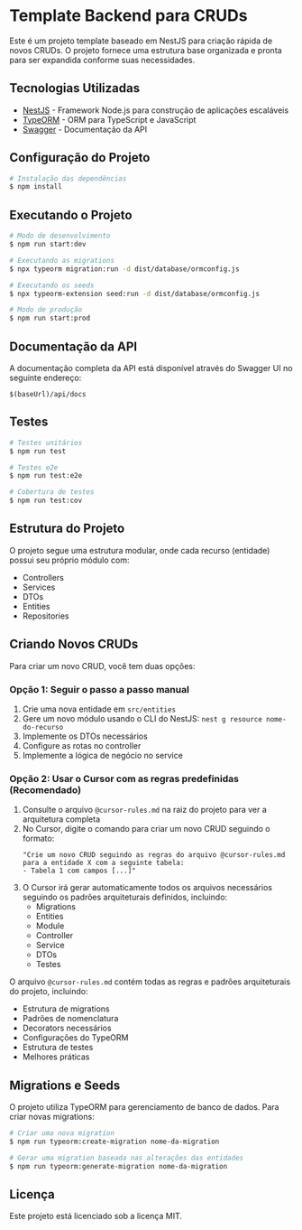 # Template Backend para CRUDs

Este é um projeto template baseado em NestJS para criação rápida de novos CRUDs. O projeto fornece uma estrutura base organizada e pronta para ser expandida conforme suas necessidades.

## Tecnologias Utilizadas

- [NestJS](https://nestjs.com/) - Framework Node.js para construção de aplicações escaláveis
- [TypeORM](https://typeorm.io/) - ORM para TypeScript e JavaScript
- [Swagger](https://swagger.io/) - Documentação da API

## Configuração do Projeto

```bash
# Instalação das dependências
$ npm install
```

## Executando o Projeto

```bash
# Modo de desenvolvimento
$ npm run start:dev

# Executando as migrations
$ npx typeorm migration:run -d dist/database/ormconfig.js

# Executando os seeds
$ npx typeorm-extension seed:run -d dist/database/ormconfig.js

# Modo de produção
$ npm run start:prod
```

## Documentação da API

A documentação completa da API está disponível através do Swagger UI no seguinte endereço:

```
$(baseUrl)/api/docs
```

## Testes

```bash
# Testes unitários
$ npm run test

# Testes e2e
$ npm run test:e2e

# Cobertura de testes
$ npm run test:cov
```

## Estrutura do Projeto

O projeto segue uma estrutura modular, onde cada recurso (entidade) possui seu próprio módulo com:

- Controllers
- Services
- DTOs
- Entities
- Repositories

## Criando Novos CRUDs

Para criar um novo CRUD, você tem duas opções:

### Opção 1: Seguir o passo a passo manual

1. Crie uma nova entidade em `src/entities`
2. Gere um novo módulo usando o CLI do NestJS: `nest g resource nome-do-recurso`
3. Implemente os DTOs necessários
4. Configure as rotas no controller
5. Implemente a lógica de negócio no service

### Opção 2: Usar o Cursor com as regras predefinidas (Recomendado)

1. Consulte o arquivo `@cursor-rules.md` na raiz do projeto para ver a arquitetura completa
2. No Cursor, digite o comando para criar um novo CRUD seguindo o formato:
   ```
   "Crie um novo CRUD seguindo as regras do arquivo @cursor-rules.md para a entidade X com a seguinte tabela:
   - Tabela 1 com campos [...]"
   ```
3. O Cursor irá gerar automaticamente todos os arquivos necessários seguindo os padrões arquiteturais definidos, incluindo:
   - Migrations
   - Entities
   - Module
   - Controller
   - Service
   - DTOs
   - Testes

O arquivo `@cursor-rules.md` contém todas as regras e padrões arquiteturais do projeto, incluindo:
- Estrutura de migrations
- Padrões de nomenclatura
- Decorators necessários
- Configurações do TypeORM
- Estrutura de testes
- Melhores práticas

## Migrations e Seeds

O projeto utiliza TypeORM para gerenciamento de banco de dados. Para criar novas migrations:

```bash
# Criar uma nova migration
$ npm run typeorm:create-migration nome-da-migration

# Gerar uma migration baseada nas alterações das entidades
$ npm run typeorm:generate-migration nome-da-migration
```

## Licença

Este projeto está licenciado sob a licença MIT.
